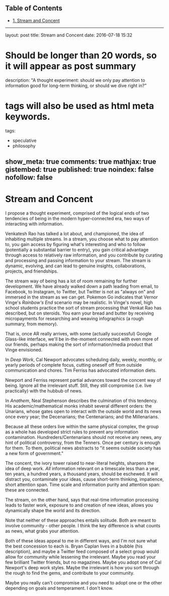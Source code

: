 <div id="table-of-contents">
<h2>Table of Contents</h2>
<div id="text-table-of-contents">
<ul>
<li><a href="#orgheadline1">1. Stream and Concent</a></li>
</ul>
</div>
</div>

---
layout: post
title: Stream and Concent
date: 2016-07-18 15:32
# Should be longer than 20 words, so it will appear as post summary
description: "A thought experiment: should we only pay attention to information good for long-term thinking, or should we dive right in?"
# tags will also be used as html meta keywords.
tags:
  - speculative
  - philosophy

show_meta: true
comments: true
mathjax: true
gistembed: true
published: true
noindex: false
nofollow: false
---

# Stream and Concent<a id="orgheadline1"></a>

I propose a thought experiment, comprised of the logical ends of two tendencies
of being in the modern hyper-connected era, two ways of interacting with
information.

Venkatesh Rao has talked a lot about, and championed, the idea of inhabiting
multiple streams. In a stream, you choose what to pay attention to, you gain
access by figuring what's interesting and who to follow (potentially a
substantial barrier to entry), you gain critical advantage through access to
relatively raw information, and you contribute by curating and processing and
passing information to your stream. The stream is dynamic, evolving, and can
lead to genuine insights, collaborations, projects, and friendships.

The stream way of being has a lot of room remaining for further development. We
have already walked down a path leading from email, to Facebook, to Instagram,
to Twitter, but Twitter is not as "always on" and immersed in the stream as we
can get. Pokemon Go indicates that Vernor Vinge's *Rainbow's End* scenario may be
realistic. In Vinge's novel, high school students practice the sort of stream
processing that Venkat Rao has described, but on steroids. You earn your bread
and butter by receiving micropayments for researching and weaving infographics
(a rough summary, from memory).

That is, once AR really arrives, with some (actually successful) Google
Glass-like interface, we'll be in-the-moment connected with even more of our
friends, perhaps making the sort of information/media product that Vinge
envisioned.

In *Deep Work*, Cal Newport advocates scheduling daily, weekly, monthly, or yearly
periods of complete focus, cutting oneself off from outside communication and
chores. Tim Ferriss has advocated information diets.

Newport and Ferriss represent partial advances toward the concent way of
being. Ignore all the irrelevant stuff. Still, they still compromise (i.e. live
practically) with the hubbub of news.

In *Anathem*, Neal Stephenson describes the culmination of this tendency. His
academic/mathematical monks inhabit several different orders: the Unarians,
whose gates open to interact with the outside world and its news once every
year; the Decenarians; the Centenarians; and the Millenarians.

Because all these orders live within the same physical complex, the group as a
whole has developed strict rules to prevent any information contamination.
Hundreders/Centenarians should not receive any news, any hint of political
controversy, from the Tenners. Once per century is enough for them. To them,
political news abstracts to "it seems outside society has a new form of
government."

The concent, the ivory tower raised to near-literal heights, sharpens the idea
of deep work. *All* information relevant on a timescale less than a year, ten
years, a hundred years, a thousand years, should be eschewed. It will distract
you, contaminate your ideas, cause short-term thinking, impatience, short
attention span. Time scale and information purity and attention span: these are
connected.

The stream, on the other hand, says that real-time information processing leads
to faster work, exposure to and creation of new ideas, allows you dynamically
shape the world and its direction.

Note that neither of these approaches entails solitude. Both are meant to
involve community - other people. I think the key difference is what counts as
news, what grabs your attention.

Both of these ideas appeal to me in different ways, and I'm not sure what the
best concession to each is. Bryan Caplan lives in a bubble (his description),
and maybe a Twitter feed composed of a select group would allow for community
while lessening the irrelevant. Maybe you read your few brilliant Twitter
friends, but no magazines. Maybe you adopt one of Cal Newport's deep work
styles. Maybe the irrelevant is how you sort through the rough to find the gems,
and contribute to your community. 

Maybe you really can't compromise and you need to adopt one or the other
depending on goals and temperament. I don't know.
